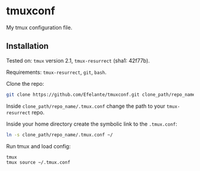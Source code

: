 # tmuxconf
My tmux configuration file.
## Installation
Tested on: `tmux` version 2.1, `tmux-resurrect` (sha1: 42f77b).

Requirements: `tmux-resurrect`, `git`, `bash`.

Clone the repo:
```bash
git clone https://github.com/Efelante/tmuxconf.git clone_path/repo_name
```
Inside `clone_path/repo_name/.tmux.conf` change the path to your `tmux-resurrect` repo.

Inside your home directory create the symbolic link to the `.tmux.conf`:
```bash
ln -s clone_path/repo_name/.tmux.conf ~/
```
Run tmux and load config:
```bash
tmux
tmux source ~/.tmux.conf
```
